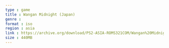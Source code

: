 ```yaml
---
type : game
title : Wangan Midnight (Japan)
genre : 
format : iso
region : asia
link : https://archive.org/download/PS2-ASIA-ROMS321COM/Wangan%20Midnight%20%28Japan%29.7z
size : 440MB
---
```

